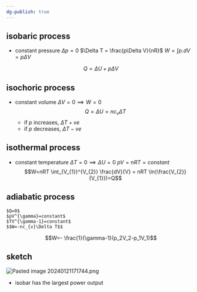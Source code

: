 ```yaml
---
dg-publish: true
---
```


## isobaric process
- constant pressure
	$\Delta p =0$
	$\Delta T = \frac{p\Delta V}{nR}$
	$W = \int p.dV=p\Delta V$
	
$$Q=\Delta U + p\Delta V$$
## isochoric process
- constant volume
	$\Delta V = 0 \implies W=0$
	$$Q=\Delta U = nc_v \Delta T$$
	- if $p$ increases, $\Delta T +ve$
	- if $p$ decreases, $\Delta T -ve$
## isothermal process
- constant temperature
	$\Delta T = 0 \implies \Delta U =0$
	$pV=nRT=constant$
$$W=nRT \int_{V_{1}}^{V_{2}} \frac{dV}{V} = nRT \ln(\frac{V_{2}}{V_{1}})=Q$$
## adiabatic process
	$Q=0$
	$pV^{\gamma}=constant$
	$TV^{\gamma-1}=constant$
	$$W=-nc_{v}\Delta T$$
$$W=- \frac{1}{\gamma-1}(p_2V_2-p_1V_1)$$
## sketch
![Pasted image 20240121171744.png](/img/user/pics/Pasted%20image%2020240121171744.png)
- isobar has the largest power output
